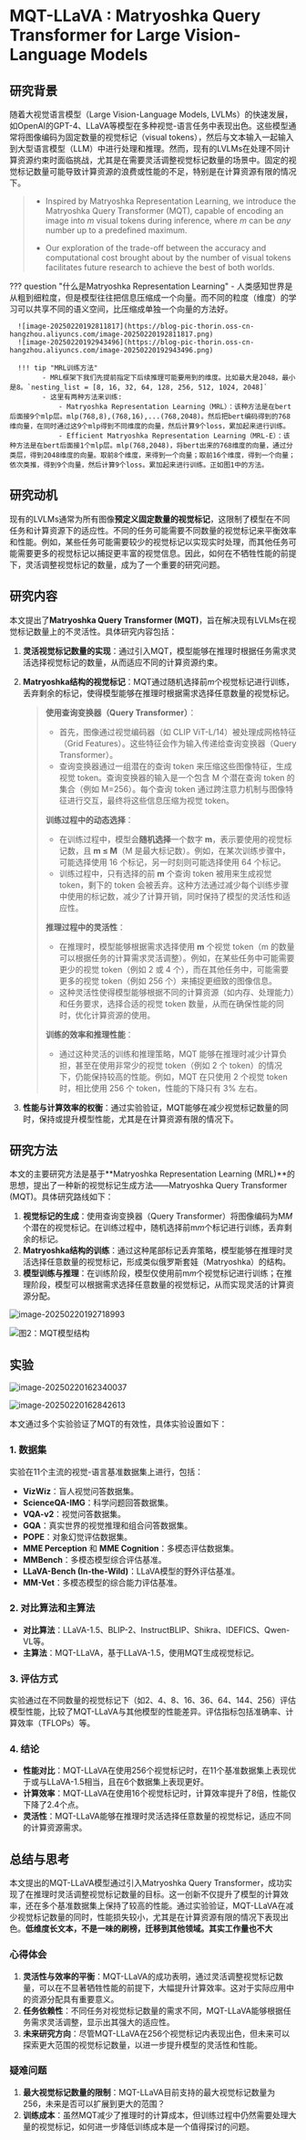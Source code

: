 # MQT-LLaVA : Matryoshka Query Transformer for Large Vision-Language Models

## 研究背景

随着大视觉语言模型（Large Vision-Language Models, LVLMs）的快速发展，如OpenAI的GPT-4、LLaVA等模型在多种视觉-语言任务中表现出色。这些模型通常将图像编码为固定数量的视觉标记（visual tokens），然后与文本输入一起输入到大型语言模型（LLM）中进行处理和推理。然而，现有的LVLMs在处理不同计算资源约束时面临挑战，尤其是在需要灵活调整视觉标记数量的场景中。固定的视觉标记数量可能导致计算资源的浪费或性能的不足，特别是在计算资源有限的情况下。

> - Inspired by Matryoshka Representation Learning, we introduce the Matryoshka Query Transformer (MQT), capable of encoding an image into *m* visual tokens during inference, where *m* can be *any* number up to a predefined maximum.  
>
> - Our exploration of the trade-off between the accuracy and computational cost brought about by the number of visual tokens facilitates future research to achieve the best of both worlds.

??? question "什么是Matryoshka Representation Learning"
      - 人类感知世界是从粗到细粒度，但是模型往往把信息压缩成一个向量。而不同的粒度（维度）的学习可以共享不同的语义空间，比压缩成单独一个向量的方法好。
      
      ![image-20250220192811817](https://blog-pic-thorin.oss-cn-hangzhou.aliyuncs.com/image-20250220192811817.png)
      ![image-20250220192943496](https://blog-pic-thorin.oss-cn-hangzhou.aliyuncs.com/image-20250220192943496.png)

      !!! tip "MRL训练方法"
            - MRL框架下我们先提前指定下后续推理可能要用到的维度。比如最大是2048，最小是8。`nesting_list = [8, 16, 32, 64, 128, 256, 512, 1024, 2048]`
            - 这里有两种方法来训练:
                - Matryoshka Representation Learning（MRL）：该种方法是在bert后面接9个mlp层。mlp(768,8),(768,16),...(768,2048)。然后把bert编码得到的768维向量，在同时通过这9个mlp得到不同维度的向量，然后计算9个loss，累加起来进行训练。
                - Efficient Matryoshka Representation Learning（MRL-E）：该种方法是在bert后面接1个mlp层。mlp(768,2048)，将bert出来的768维度的向量，通过分类层，得到2048维度的向量。取前8个维度，来得到一个向量；取前16个维度，得到一个向量；依次类推，得到9个向量，然后计算9个loss。累加起来进行训练。正如图1中的方法。

## 研究动机

现有的LVLMs通常为所有图像**预定义固定数量的视觉标记**，这限制了模型在不同任务和计算资源下的适应性。不同的任务可能需要不同数量的视觉标记来平衡效率和性能。例如，某些任务可能需要较少的视觉标记以实现实时处理，而其他任务可能需要更多的视觉标记以捕捉更丰富的视觉信息。因此，如何在不牺牲性能的前提下，灵活调整视觉标记的数量，成为了一个重要的研究问题。

## 研究内容

本文提出了**Matryoshka Query Transformer (MQT)**，旨在解决现有LVLMs在视觉标记数量上的不灵活性。具体研究内容包括：

1. **灵活视觉标记数量的实现**：通过引入MQT，模型能够在推理时根据任务需求灵活选择视觉标记的数量，从而适应不同的计算资源约束。

2. **Matryoshka结构的视觉标记**：MQT通过随机选择前*m*个视觉标记进行训练，丢弃剩余的标记，使得模型能够在推理时根据需求选择任意数量的视觉标记。

   > **使用查询变换器（Query Transformer）**：
   >
   > - 首先，图像通过视觉编码器（如 CLIP ViT-L/14）被处理成网格特征（Grid Features）。这些特征会作为输入传递给查询变换器（Query Transformer）。
   > - 查询变换器通过一组潜在的查询 token 来压缩这些图像特征，生成视觉 token。查询变换器的输入是一个包含 M 个潜在查询 token 的集合（例如 M=256）。每个查询 token 通过跨注意力机制与图像特征进行交互，最终将这些信息压缩为视觉 token。
   >
   > **训练过程中的动态选择**：
   >
   > - 在训练过程中，模型会**随机选择**一个数字 **m**，表示要使用的视觉标记数，且 **m ≤ M**（M 是最大标记数）。例如，在某次训练步骤中，可能选择使用 16 个标记，另一时刻则可能选择使用 64 个标记。
   > - 训练过程中，只有选择的前 **m** 个查询 token 被用来生成视觉 token，剩下的 token 会被丢弃。这种方法通过减少每个训练步骤中使用的标记数，减少了计算开销，同时保持了模型的灵活性和适应性。
   >
   > **推理过程中的灵活性**：
   >
   > - 在推理时，模型能够根据需求选择使用 **m** 个视觉 token（m 的数量可以根据任务的计算需求灵活调整）。例如，在某些任务中可能需要更少的视觉 token（例如 2 或 4 个），而在其他任务中，可能需要更多的视觉 token（例如 256 个）来捕捉更细致的图像信息。
   > - 这种灵活性使得模型能够根据不同的计算资源（如内存、处理能力）和任务要求，选择合适的视觉 token 数量，从而在确保性能的同时，优化计算资源的使用。
   >
   > **训练的效率和推理性能**：
   >
   > - 通过这种灵活的训练和推理策略，MQT 能够在推理时减少计算负担，甚至在使用非常少的视觉 token（例如 2 个 token）的情况下，仍能保持较高的性能。例如，MQT 在只使用 2 个视觉 token 时，相比使用 256 个 token，性能的下降只有 3% 左右。

3. **性能与计算效率的权衡**：通过实验验证，MQT能够在减少视觉标记数量的同时，保持或提升模型性能，尤其是在计算资源有限的情况下。

## 研究方法

本文的主要研究方法是基于**Matryoshka Representation Learning (MRL)**的思想，提出了一种新的视觉标记生成方法——Matryoshka Query Transformer (MQT)。具体研究路线如下：

1. **视觉标记的生成**：使用查询变换器（Query Transformer）将图像编码为M*M*个潜在的视觉标记。在训练过程中，随机选择前m*m*个标记进行训练，丢弃剩余的标记。
2. **Matryoshka结构的训练**：通过这种尾部标记丢弃策略，模型能够在推理时灵活选择任意数量的视觉标记，形成类似俄罗斯套娃（Matryoshka）的结构。
3. **模型训练与推理**：在训练阶段，模型仅使用前m*m*个视觉标记进行训练；在推理阶段，模型可以根据需求选择任意数量的视觉标记，从而实现灵活的计算资源分配。

![image-20250220192718993](https://blog-pic-thorin.oss-cn-hangzhou.aliyuncs.com/image-20250220192718993.png)

![图2：MQT模型结构](https://blog-pic-thorin.oss-cn-hangzhou.aliyuncs.com/image-20250220195854279.png)

## 实验

![image-20250220162340037](https://blog-pic-thorin.oss-cn-hangzhou.aliyuncs.com/image-20250220162340037.png)

![image-20250220162842613](https://blog-pic-thorin.oss-cn-hangzhou.aliyuncs.com/image-20250220162842613.png)

本文通过多个实验验证了MQT的有效性，具体实验设置如下：

### 1. 数据集

实验在11个主流的视觉-语言基准数据集上进行，包括：

- **VizWiz**：盲人视觉问答数据集。
- **ScienceQA-IMG**：科学问题回答数据集。
- **VQA-v2**：视觉问答数据集。
- **GQA**：真实世界的视觉推理和组合问答数据集。
- **POPE**：对象幻觉评估数据集。
- **MME Perception** 和 **MME Cognition**：多模态评估数据集。
- **MMBench**：多模态模型综合评估基准。
- **LLaVA-Bench (In-the-Wild)**：LLaVA模型的野外评估基准。
- **MM-Vet**：多模态模型的综合能力评估基准。

### 2. 对比算法和主算法

- **对比算法**：LLaVA-1.5、BLIP-2、InstructBLIP、Shikra、IDEFICS、Qwen-VL等。
- **主算法**：MQT-LLaVA，基于LLaVA-1.5，使用MQT生成视觉标记。

### 3. 评估方式

实验通过在不同数量的视觉标记下（如2、4、8、16、36、64、144、256）评估模型性能，比较了MQT-LLaVA与其他模型的性能差异。评估指标包括准确率、计算效率（TFLOPs）等。

### 4. 结论

- **性能对比**：MQT-LLaVA在使用256个视觉标记时，在11个基准数据集上表现优于或与LLaVA-1.5相当，且在6个数据集上表现更好。
- **计算效率**：MQT-LLaVA在使用16个视觉标记时，计算效率提升了8倍，性能仅下降了2.4个点。
- **灵活性**：MQT-LLaVA能够在推理时灵活选择任意数量的视觉标记，适应不同的计算资源需求。

## 总结与思考

本文提出的MQT-LLaVA模型通过引入Matryoshka Query Transformer，成功实现了在推理时灵活调整视觉标记数量的目标。这一创新不仅提升了模型的计算效率，还在多个基准数据集上保持了较高的性能。通过实验验证，MQT-LLaVA在减少视觉标记数量的同时，性能损失较小，尤其是在计算资源有限的情况下表现出色。**低维度长文本，不是一味的刷榜，迁移到其他领域。其实工作量也不大**

### 心得体会

1. **灵活性与效率的平衡**：MQT-LLaVA的成功表明，通过灵活调整视觉标记数量，可以在不显著牺牲性能的前提下，大幅提升计算效率。这对于实际应用中的资源分配具有重要意义。
2. **任务依赖性**：不同任务对视觉标记数量的需求不同，MQT-LLaVA能够根据任务需求灵活调整，显示出其强大的适应性。
3. **未来研究方向**：尽管MQT-LLaVA在256个视觉标记内表现出色，但未来可以探索更大范围的视觉标记数量，以进一步提升模型的灵活性和性能。

### 疑难问题

1. **最大视觉标记数量的限制**：MQT-LLaVA目前支持的最大视觉标记数量为256，未来是否可以扩展到更大的范围？
2. **训练成本**：虽然MQT减少了推理时的计算成本，但训练过程中仍然需要处理大量的视觉标记，如何进一步降低训练成本是一个值得探讨的问题。
